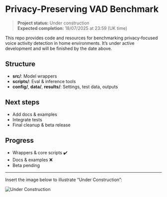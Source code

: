 # Privacy-Preserving VAD Benchmark

> **Project status:** Under construction  
> **Expected completion:** 18/07/2025 at 23:59 (UK time)

This repo provides code and resources for benchmarking privacy‑focused voice activity detection in home environments. It’s under active development and will be finished by the date above.

## Structure
- **src/**: Model wrappers  
- **scripts/**: Eval & inference tools  
- **config/**, **data/**, **results/**: Settings, test data, outputs  

## Next steps
- Add docs & examples  
- Integrate tests  
- Final cleanup & beta release  

## Progress
- Wrappers & core scripts ✔️  
- Docs & examples ❌  
- Beta pending  

---

Insert the image below to illustrate “Under Construction”:

![Under Construction](sandbox:/mnt/data/A_flat-style_digital_illustration_depicts_an_"image.png)

